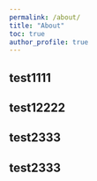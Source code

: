 ```yaml
---
permalink: /about/
title: "About"
toc: true
author_profile: true
---
```

## test1111

## test12222

## test2333

## test2333
